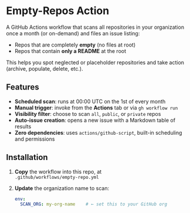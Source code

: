 # Empty-Repos Action

A GitHub Actions workflow that scans all repositories in your organization once a month (or on-demand) and files an issue listing:

- Repos that are completely **empty** (no files at root)  
- Repos that contain **only a README** at the root  

This helps you spot neglected or placeholder repositories and take action (archive, populate, delete, etc.).

## Features

- **Scheduled scan**: runs at 00:00 UTC on the 1st of every month  
- **Manual trigger**: invoke from the **Actions** tab or via `gh workflow run`  
- **Visibility filter**: choose to scan `all`, `public`, or `private` repos  
- **Auto-issue creation**: opens a new issue with a Markdown table of results  
- **Zero dependencies**: uses `actions/github-script`, built-in scheduling and permissions  

## Installation

1. **Copy** the workflow into this repo, at  
   `.github/workflows/empty-repo.yml`

2. **Update** the organization name to scan:
   ```yaml
   env:
     SCAN_ORG: my-org-name    # ← set this to your GitHub org
